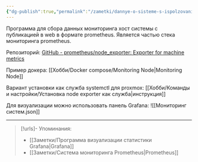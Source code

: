 ```yaml
---
{"dg-publish":true,"permalink":"/zametki/dannye-o-sisteme-s-ispolzovaniem-node-exporter/","created":"2024-09-11 00:10","updated":"2024-09-11T00:57:10+03:00"}
---
```


Программа для сбора данных мониторинга хост системы с публикацией в web в формате prometheus. Является частью стека мониторинга prometheus.

Репозиторий: [GitHub - prometheus/node\_exporter: Exporter for machine metrics](https://github.com/prometheus/node_exporter)

Пример докера: [[Хобби/Docker compose/Monitoring Node\|Monitoring Node]]

Вариант установки как служба systemctl для proxmox: [[Хобби/Команды и настройки/Установка node exporter как служба\|инструкция]]

Для визуализации можно использовать панель Grafana:
![[Мониторинг систем.json]]

---
> [!urls]- Упоминания:
> - [[Заметки/Программа визуализации статистики Grafana\|Grafana]]
> - [[Заметки/Система мониторинга Prometheus\|Prometheus]]